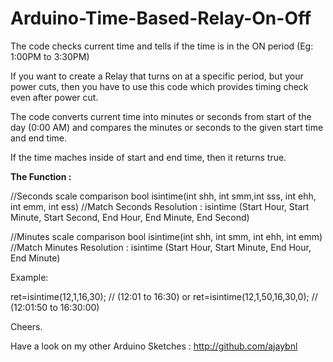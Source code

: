 # Arduino-Time-Based-Relay-On-Off
The code checks current time and tells if the time is in the ON period (Eg: 1:00PM to 3:30PM)

If you want to create a Relay that turns on at a specific period, but your power cuts, then you have to use this code which provides timing check even after power cut.

The code converts current time into minutes or seconds from start of the day (0:00 AM)
and compares the minutes or seconds to the given start time and end time.

If the time maches inside of start and end time, then it returns true.

<b>The Function :</b>




//Seconds scale comparison
bool isintime(int shh, int smm,int sss, int ehh, int emm, int ess) 
//Match Seconds Resolution : isintime (Start Hour, Start Minute, Start Second, End Hour, End Minute, End Second)




//Minutes scale comparison
bool isintime(int shh, int smm, int ehh, int emm) 
//Match Minutes Resolution : isintime (Start Hour, Start Minute, End Hour, End Minute)


Example:

ret=isintime(12,1,16,30);       // (12:01 to 16:30)
or
ret=isintime(12,1,50,16,30,0);  // (12:01:50 to 16:30:00)


Cheers.

Have a look on my other Arduino Sketches : http://github.com/ajaybnl
